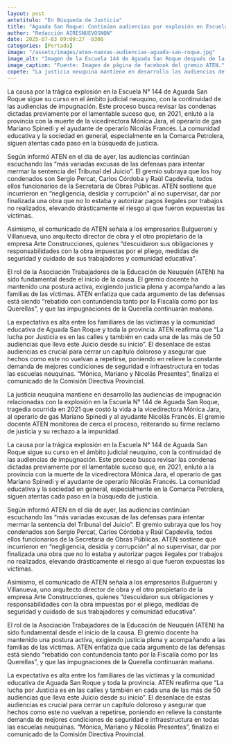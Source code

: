 ```yaml
---
layout: post
antetitulo: "En Búsqueda de Justicia"
title: "Aguada San Roque: Continúan audiencias por explosión en Escuela 144 y reclamo de justicia."
author: "Redacción AIRESNUEVOSNQN"
date: 2025-07-03 09:09:27 -0300
categories: [Portada]
image: "/assets/images/aten-nuevas-audiencias-aguada-san-roque.jpg"
image_alt: "Imagen de la Escuela 144 de Aguada San Roque después de la explosión."
image_caption: "Fuente: Imagen de página de facebook del gremio ATEN."
copete: "La justicia neuquina mantiene en desarrollo las audiencias de impugnación relacionadas con la explosión en la Escuela N° 144 de Aguada San Roque, tragedia ocurrida en 2021 que costó la vida a la vicedirectora Mónica Jara, al operario de gas Mariano Spinedi y al ayudante Nicolás Francés. El gremio docente ATEN monitorea de cerca el proceso, reiterando su firme reclamo de justicia y su rechazo a la impunidad."
---
```


La causa por la trágica explosión en la Escuela N° 144 de Aguada San Roque sigue su curso en el ámbito judicial neuquino, con la continuidad de las audiencias de impugnación. Este proceso busca revisar las condenas dictadas previamente por el lamentable suceso que, en 2021, enlutó a la provincia con la muerte de la vicedirectora Mónica Jara, el operario de gas Mariano Spinedi y el ayudante de operario Nicolás Francés. La comunidad educativa y la sociedad en general, especialmente en la Comarca Petrolera, siguen atentas cada paso en la búsqueda de justicia.

Según informó ATEN en el día de ayer, las audiencias continúan escuchando las “más variadas excusas de las defensas para intentar mermar la sentencia del Tribunal del Juicio”. El gremio subraya que los hoy condenados son Sergio Percat, Carlos Córdoba y Raúl Capdevila, todos ellos funcionarios de la Secretaría de Obras Públicas. ATEN sostiene que incurrieron en “negligencia, desidia y corrupción” al no supervisar, dar por finalizada una obra que no lo estaba y autorizar pagos ilegales por trabajos no realizados, elevando drásticamente el riesgo al que fueron expuestas las víctimas.

Asimismo, el comunicado de ATEN señala a los empresarios Bulgueroni y Villanueva, uno arquitecto director de obra y el otro propietario de la empresa Arte Construcciones, quienes “descuidaron sus obligaciones y responsabilidades con la obra impuestas por el pliego, medidas de seguridad y cuidado de sus trabajadores y comunidad educativa”.

El rol de la Asociación Trabajadores de la Educación de Neuquén (ATEN) ha sido fundamental desde el inicio de la causa. El gremio docente ha mantenido una postura activa, exigiendo justicia plena y acompañando a las familias de las víctimas. ATEN enfatiza que cada argumento de las defensas está siendo “rebatido con contundencia tanto por la Fiscalía como por las Querellas”, y que las impugnaciones de la Querella continuarán mañana.

La expectativa es alta entre los familiares de las víctimas y la comunidad educativa de Aguada San Roque y toda la provincia. ATEN reafirma que “La lucha por Justicia es en las calles y también en cada una de las más de 50 audiencias que lleva este Juicio desde su inicio”. El desenlace de estas audiencias es crucial para cerrar un capítulo doloroso y asegurar que hechos como este no vuelvan a repetirse, poniendo en relieve la constante demanda de mejores condiciones de seguridad e infraestructura en todas las escuelas neuquinas. “Mónica, Mariano y Nicolás Presentes”, finaliza el comunicado de la Comisión Directiva Provincial.

La justicia neuquina mantiene en desarrollo las audiencias de impugnación relacionadas con la explosión en la Escuela N° 144 de Aguada San Roque, tragedia ocurrida en 2021 que costó la vida a la vicedirectora Mónica Jara, al operario de gas Mariano Spinedi y al ayudante Nicolás Francés. El gremio docente ATEN monitorea de cerca el proceso, reiterando su firme reclamo de justicia y su rechazo a la impunidad.

La causa por la trágica explosión en la Escuela N° 144 de Aguada San Roque sigue su curso en el ámbito judicial neuquino, con la continuidad de las audiencias de impugnación. Este proceso busca revisar las condenas dictadas previamente por el lamentable suceso que, en 2021, enlutó a la provincia con la muerte de la vicedirectora Mónica Jara, el operario de gas Mariano Spinedi y el ayudante de operario Nicolás Francés. La comunidad educativa y la sociedad en general, especialmente en la Comarca Petrolera, siguen atentas cada paso en la búsqueda de justicia.

Según informó ATEN en el día de ayer, las audiencias continúan escuchando las “más variadas excusas de las defensas para intentar mermar la sentencia del Tribunal del Juicio”. El gremio subraya que los hoy condenados son Sergio Percat, Carlos Córdoba y Raúl Capdevila, todos ellos funcionarios de la Secretaría de Obras Públicas. ATEN sostiene que incurrieron en “negligencia, desidia y corrupción” al no supervisar, dar por finalizada una obra que no lo estaba y autorizar pagos ilegales por trabajos no realizados, elevando drásticamente el riesgo al que fueron expuestas las víctimas.

Asimismo, el comunicado de ATEN señala a los empresarios Bulgueroni y Villanueva, uno arquitecto director de obra y el otro propietario de la empresa Arte Construcciones, quienes “descuidaron sus obligaciones y responsabilidades con la obra impuestas por el pliego, medidas de seguridad y cuidado de sus trabajadores y comunidad educativa”.

El rol de la Asociación Trabajadores de la Educación de Neuquén (ATEN) ha sido fundamental desde el inicio de la causa. El gremio docente ha mantenido una postura activa, exigiendo justicia plena y acompañando a las familias de las víctimas. ATEN enfatiza que cada argumento de las defensas está siendo “rebatido con contundencia tanto por la Fiscalía como por las Querellas”, y que las impugnaciones de la Querella continuarán mañana.

La expectativa es alta entre los familiares de las víctimas y la comunidad educativa de Aguada San Roque y toda la provincia. ATEN reafirma que “La lucha por Justicia es en las calles y también en cada una de las más de 50 audiencias que lleva este Juicio desde su inicio”. El desenlace de estas audiencias es crucial para cerrar un capítulo doloroso y asegurar que hechos como este no vuelvan a repetirse, poniendo en relieve la constante demanda de mejores condiciones de seguridad e infraestructura en todas las escuelas neuquinas. “Mónica, Mariano y Nicolás Presentes”, finaliza el comunicado de la Comisión Directiva Provincial.